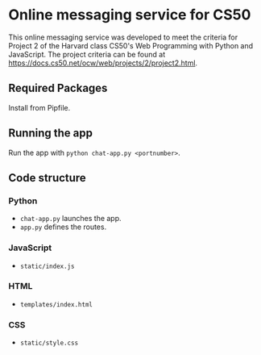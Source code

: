 # Online messaging service for CS50

This online messaging service was developed to meet the criteria for Project 2 of the Harvard class CS50's Web Programming with Python and JavaScript. The project criteria can be found at https://docs.cs50.net/ocw/web/projects/2/project2.html.

## Required Packages

Install from Pipfile.

## Running the app

Run the app with `python chat-app.py <portnumber>`.

## Code structure

### Python

* `chat-app.py` launches the app.
* `app.py` defines the routes.

### JavaScript

* `static/index.js`

### HTML

* `templates/index.html`

### CSS

* `static/style.css`
